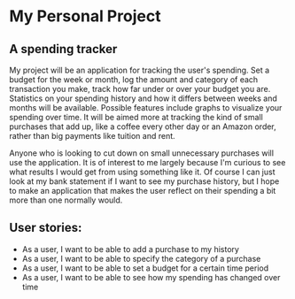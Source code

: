 # My Personal Project

## A spending tracker

My project will be an application for tracking the user's
spending. Set a budget for the week or month, log 
the amount and category of each transaction you make, track
how far under or over your budget you are. Statistics on
your spending history and how it differs between weeks
and months will be available. Possible features include
graphs to visualize your spending over time. It will be aimed more at tracking the kind of small
purchases that add up, like a coffee every other day
or an Amazon order, rather than big payments like
tuition and rent.

Anyone who is looking to cut down on small unnecessary
purchases will use the application. It is of interest
to me largely because I'm curious to see what results
I would get from using something like it. Of course
I can just look at my bank statement if I want to see
my purchase history, but I hope to make an application
that makes the user reflect on their spending a bit more
than one normally would.

## User stories:
- As a user, I want to be able to add a purchase to my history
- As a user, I want to be able to specify the category of a purchase
- As a user, I want to be able to set a budget for a certain time period
- As a user, I want to be able to see how my spending has changed over time